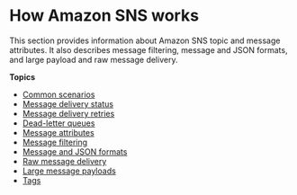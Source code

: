 # How Amazon SNS works<a name="sns-how-it-works"></a>

This section provides information about Amazon SNS topic and message attributes\. It also describes message filtering, message and JSON formats, and large payload and raw message delivery\.

**Topics**
+ [Common scenarios](sns-common-scenarios.md)
+ [Message delivery status](sns-topic-attributes.md)
+ [Message delivery retries](sns-message-delivery-retries.md)
+ [Dead\-letter queues](sns-dead-letter-queues.md)
+ [Message attributes](sns-message-attributes.md)
+ [Message filtering](sns-message-filtering.md)
+ [Message and JSON formats](sns-message-and-json-formats.md)
+ [Raw message delivery](sns-large-payload-raw-message-delivery.md)
+ [Large message payloads](large-message-payloads.md)
+ [Tags](sns-tags.md)
